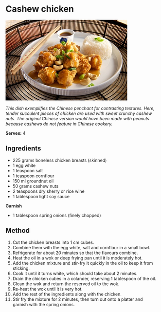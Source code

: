 # Cashew chicken

![Name](resources/cashew-chicken.jpg)

*This dish exemplifies the Chinese penchant for contrasting textures. Here, tender succulent pieces of chicken are used with sweet crunchy cashew nuts. The original Chinese version would have been made with peanuts because cashews do not feature in Chinese cookery.*

**Serves:** 4

## Ingredients
- 225 grams boneless chicken breasts (skinned)
- 1 egg white
- 1 teaspoon salt
- 1 teaspoon cornflour
- 150 ml groundnut oil
- 50 grams cashew nuts
- 2 teaspoons dry sherry or rice wine
- 1 tablespoon light soy sauce

**Garnish** 
- 1 tablespoon spring onions (finely chopped)

## Method
1. Cut the chicken breasts into 1 cm cubes.
1. Combine them with the egg white, salt and cornflour in a small bowl.
1. Refrigerate for about 20 minutes so that the flavours combine.
1. Heat the oil in a wok or deep frying pan until it is moderately hot.
1. Add the chicken mixture and stir-fry it quickly in the oil to keep it from sticking.
1. Cook it until it turns white, which should take about 2 minutes.
1. Drain the chicken cubes in a colander, reserving 1 tablespoon of the oil.
1. Clean the wok and return the reserved oil to the wok.
1. Re-heat the wok until it is very hot.
1. Add the rest of the ingredients along with the chicken.
1. Stir fry the mixture for 2 minutes, then turn out onto a platter and garnish with the spring onions.